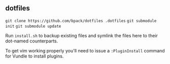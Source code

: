 ## dotfiles


`git clone https://github.com/bpack/dotfiles .dotfiles`
`git submodule init`
`git submodule update`

Run `install.sh` to backup existing files and symlink the files here to their dot-named counterparts.

To get vim working properly you'll need to issue a `:PluginInstall` command for Vundle to install plugins.
